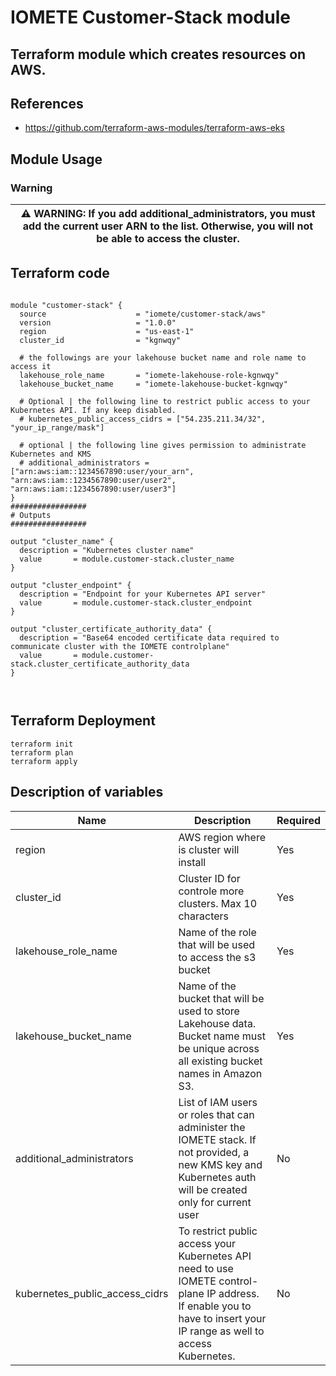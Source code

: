 # IOMETE Customer-Stack module

## Terraform module which creates resources on AWS.


## References
- https://github.com/terraform-aws-modules/terraform-aws-eks

## Module Usage

### Warning

 
 |⚠ WARNING: If you add additional_administrators, you must add the current user ARN to the list. Otherwise, you will not be able to access the cluster.|
  | --- |


## Terraform code

```hcl

module "customer-stack" {
  source                    = "iomete/customer-stack/aws"
  version                   = "1.0.0"
  region                    = "us-east-1"  
  cluster_id                = "kgnwqy"  

  # the followings are your lakehouse bucket name and role name to access it
  lakehouse_role_name       = "iomete-lakehouse-role-kgnwqy"
  lakehouse_bucket_name     = "iomete-lakehouse-bucket-kgnwqy"

  # Optional | the following line to restrict public access to your Kubernetes API. If any keep disabled.
  # kubernetes_public_access_cidrs = ["54.235.211.34/32", "your_ip_range/mask"]

  # optional | the following line gives permission to administrate Kubernetes and KMS
  # additional_administrators = ["arn:aws:iam::1234567890:user/your_arn", "arn:aws:iam::1234567890:user/user2", "arn:aws:iam::1234567890:user/user3"] 
}
################# 
# Outputs 
#################

output "cluster_name" {
  description = "Kubernetes cluster name"
  value       = module.customer-stack.cluster_name
}

output "cluster_endpoint" {
  description = "Endpoint for your Kubernetes API server"
  value       = module.customer-stack.cluster_endpoint
}

output "cluster_certificate_authority_data" {
  description = "Base64 encoded certificate data required to communicate cluster with the IOMETE controlplane"
  value       = module.customer-stack.cluster_certificate_authority_data
}



```

## Terraform Deployment

```shell
terraform init
terraform plan
terraform apply
```

## Description of variables

| Name | Description | Required |
| --- | --- | --- |
|region| AWS region where is cluster will install | Yes |
|cluster_id| Cluster ID for controle more clusters. Max 10 characters | Yes |
|lakehouse_role_name| Name of the role that will be used to access the s3 bucket | Yes |
|lakehouse_bucket_name| Name of the bucket that will be used to store Lakehouse data.  Bucket name must be unique across all existing bucket names in Amazon S3. | Yes |
|additional_administrators| List of IAM users or roles that can administer the IOMETE stack. If not provided, a new KMS key and Kubernetes auth will be created only for current user | No |
|kubernetes_public_access_cidrs| To restrict public access your Kubernetes API need to use IOMETE control-plane IP address. If enable you to have to insert your IP range as well to access Kubernetes. | No |

 